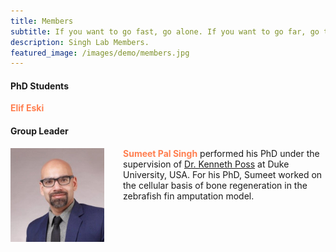 ```yaml
---
title: Members
subtitle: If you want to go fast, go alone. If you want to go far, go together.
description: Singh Lab Members.
featured_image: /images/demo/members.jpg
---
```



#### PhD Students

<span style="color:coral">**Elif Eski**</span>

#### Group Leader

<img src="/images/members/sumeet.jpeg" alt="Sumeet" style="float:left;width:150px;height:150px;margin:0px 30px 0px 0px"> 

<span style="color:coral">**Sumeet Pal Singh**</span> performed his PhD under the supervision of [Dr. Kenneth Poss](https://sites.duke.edu/posslab/) at Duke University, USA. For his PhD, Sumeet worked on the cellular basis of bone regeneration in the zebrafish fin amputation model.  